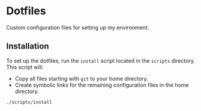 # Dotfiles
Custom configuration files for setting up my environment.

## Installation
To set up the dotfiles, run the `install` script located in the `scripts` directory. This script will:

- Copy all files starting with `git` to your home directory.
- Create symbolic links for the remaining configuration files in the home directory.

```bash
./scripts/install
```

